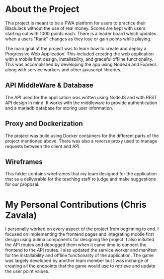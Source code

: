 # About the Project 

This project is meant to be a PWA platform for users to practice their BlackJack without the use of real money. Scores are kept with users starting out with 1000 points each. There is a leader board which updates when a users "Rank" changes as they lose or gain points while playing.

The main goal of the project was to learn how to create and deploy a Progressive Web Application. This included creating the web application with a mobile first design, installability, and graceful offline functionality. This was accomplished by developing the app using NodeJS and Express along with service workers and other javascript libraries.

## API MiddleWare & Database

The API used for the application was written using NodeJS and with REST API design in mind. It works with the middleware to provide authentication and a mariadb database for storing user information.     

## Proxy and Dockerization

The project was build using Docker containers for the different parts of the project mentioned above. There was also a reverse proxy used to manage requests between the client and API.

## Wireframes

This folder contains wireframes that my team designed for the application that as a deliverable for the teaching staff to judge and make suggestions for our proposal.

# My Personal Contributions (Chris Zavala)

I personally worked on every aspect of the project from beginning to end. I focused on implementing the frontend pages and integrating mobile first design using bulma components for designing the project. I also initiated the API routes and debugged them when it came time to connect the frontend to the API routes. I also updated the service worker and manifest for the installability and offline functionality of the application. The game was largely developed by another team member but I was incharge of creating all the endpoints that the game would use to retrieve and update the user point values.
